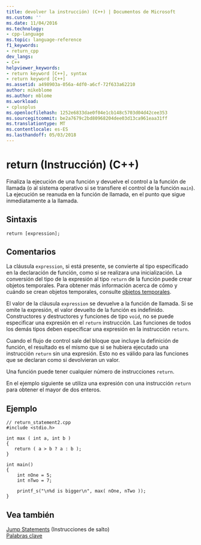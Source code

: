 ```yaml
---
title: devolver la instrucción) (C++) | Documentos de Microsoft
ms.custom: ''
ms.date: 11/04/2016
ms.technology:
- cpp-language
ms.topic: language-reference
f1_keywords:
- return_cpp
dev_langs:
- C++
helpviewer_keywords:
- return keyword [C++], syntax
- return keyword [C++]
ms.assetid: a498903a-056a-4df0-a6cf-72f633a62210
author: mikeblome
ms.author: mblome
ms.workload:
- cplusplus
ms.openlocfilehash: 1252e6833dae0f04e1cb148c5703d04d42cee353
ms.sourcegitcommit: be2a7679c2bd80968204dee03d13ca961eaa31ff
ms.translationtype: MT
ms.contentlocale: es-ES
ms.lasthandoff: 05/03/2018
---
```

# <a name="return-statement-c"></a>return (Instrucción) (C++)
Finaliza la ejecución de una función y devuelve el control a la función de llamada (o al sistema operativo si se transfiere el control de la función `main`). La ejecución se reanuda en la función de llamada, en el punto que sigue inmediatamente a la llamada.  
  
## <a name="syntax"></a>Sintaxis  
  
```  
return [expression];  
```  
  
## <a name="remarks"></a>Comentarios  
 La cláusula `expression`, si está presente, se convierte al tipo especificado en la declaración de función, como si se realizara una inicialización. La conversión del tipo de la expresión al tipo `return` de la función puede crear objetos temporales. Para obtener más información acerca de cómo y cuándo se crean objetos temporales, consulte [objetos temporales](../cpp/temporary-objects.md).  
  
 El valor de la cláusula `expression` se devuelve a la función de llamada. Si se omite la expresión, el valor devuelto de la función es indefinido. Constructores y destructores y funciones de tipo `void`, no se puede especificar una expresión en el `return` instrucción. Las funciones de todos los demás tipos deben especificar una expresión en la instrucción `return`.  
  
 Cuando el flujo de control sale del bloque que incluye la definición de función, el resultado es el mismo que si se hubiera ejecutado una instrucción `return` sin una expresión. Esto no es válido para las funciones que se declaran como si devolvieran un valor.  
  
 Una función puede tener cualquier número de instrucciones `return`.  
  
 En el ejemplo siguiente se utiliza una expresión con una instrucción `return` para obtener el mayor de dos enteros.  
  
## <a name="example"></a>Ejemplo  
  
```  
// return_statement2.cpp  
#include <stdio.h>  
  
int max ( int a, int b )  
{  
   return ( a > b ? a : b );  
}  
  
int main()  
{  
    int nOne = 5;  
    int nTwo = 7;  
  
    printf_s("\n%d is bigger\n", max( nOne, nTwo ));  
}  
```  
  
## <a name="see-also"></a>Vea también  
 [Jump Statements](../cpp/jump-statements-cpp.md)  (Instrucciones de salto)  
 [Palabras clave](../cpp/keywords-cpp.md)
